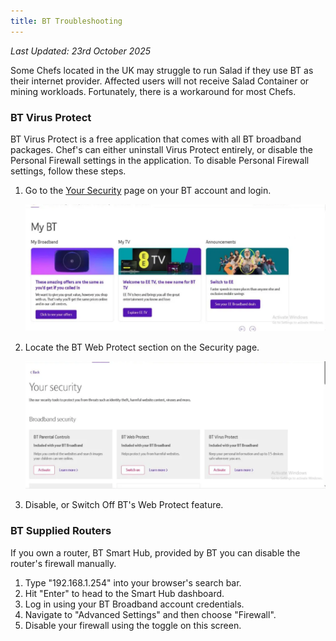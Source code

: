 ```yaml
---
title: BT Troubleshooting
---
```


_Last Updated: 23rd October 2025_

Some Chefs located in the UK may struggle to run Salad if they use BT as their internet provider. Affected users will
not receive Salad Container or mining workloads. Fortunately, there is a workaround for most Chefs.

### BT Virus Protect

BT Virus Protect is a free application that comes with all BT broadband packages. Chef's can either uninstall Virus
Protect entirely, or disable the Personal Firewall settings in the application. To disable Personal Firewall settings,
follow these steps.

1. Go to the [Your Security](https://my.bt.com/s/apps/appsmybt/#/packages?redirect=security) page on your BT account and
   login.

   ![Screenshot of the BT Security page](../../../../content/images/troubleshooting/pc-configuration/bt-troubleshooting-1.png)

2. Locate the BT Web Protect section on the Security page.

   ![Screenshot of the BT Web Protect options on the BT Security page](../../../../content/images/troubleshooting/pc-configuration/bt-troubleshooting-2.png)

3. Disable, or Switch Off BT's Web Protect feature.

### **BT Supplied Routers**

If you own a router, BT Smart Hub, provided by BT you can disable the router's firewall manually.

1. Type "192.168.1.254" into your browser's search bar.
2. Hit "Enter" to head to the Smart Hub dashboard.
3. Log in using your BT Broadband account credentials.
4. Navigate to "Advanced Settings" and then choose "Firewall".
5. Disable your firewall using the toggle on this screen.
